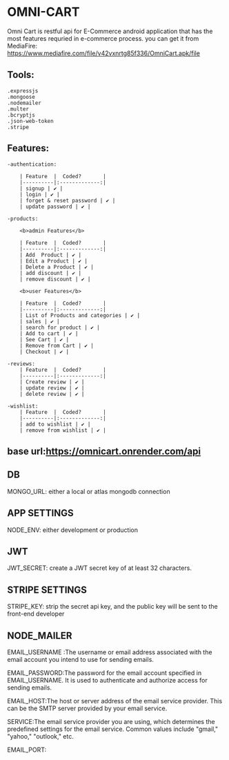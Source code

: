 # OMNI-CART

Omni Cart is restful api for E-Commerce android application that has the most features requried in e-commerce process.
you can get it from MediaFire:
https://www.mediafire.com/file/v42vxnrtg85f336/OmniCart.apk/file

## Tools:
    .expressjs
    .mongoose
    .nodemailer
    .multer
    .bcryptjs
    .json-web-token
    .stripe

## Features:
    -authentication:

        | Feature  |  Coded?       | 
        |----------|:-------------:|
        | signup | ✔️ |
        | login | ✔️ |
        | forget & reset password | ✔️ | 
        | update password | ✔️ |

    -products:

        <b>admin Features</b>

        | Feature  |  Coded?       | 
        |----------|:-------------:|
        | Add  Product | ✔️ | 
        | Edit a Product | ✔️ | 
        | Delete a Product | ✔️ |
        | add discount | ✔️ |
        | remove discount | ✔️ |

        <b>user Features</b>

        | Feature  |  Coded?       |
        |----------|:-------------:|
        | List of Products and categories | ✔️ |
        | sales | ✔️ |
        | search for product | ✔️ |
        | Add to cart | ✔️ |
        | See Cart | ✔️ | 
        | Remove from Cart | ✔️ |
        | Checkout | ✔️ | 
    
    -reviews:
        | Feature  |  Coded?       |
        |----------|:-------------:|
        | Create review | ✔️ | 
        | update review | ✔️ | 
        | delete review | ✔️ |

    -wishlist:
        | Feature  |  Coded?       |
        |----------|:-------------:|
        | add to wishlist | ✔️ | 
        | remove from wishlist | ✔️ |

## base url:https://omnicart.onrender.com/api

## DB
MONGO_URL: either a local or atlas mongodb connection

## APP SETTINGS
NODE_ENV: either development or production

## JWT
JWT_SECRET: create a JWT secret key of at least 32 characters.

## STRIPE SETTINGS
STRIPE_KEY: strip the secret api key, and the public key will be sent to the front-end developer

## NODE_MAILER
EMAIL_USERNAME :The username or email address associated with the email account you intend to use for sending emails.

EMAIL_PASSWORD:The password for the email account specified in EMAIL_USERNAME. It is used to authenticate and authorize access for sending emails.

EMAIL_HOST:The host or server address of the email service provider. This can be the SMTP server provided by your email service.

SERVICE:The email service provider you are using, which determines the predefined settings for the email service. Common values include "gmail," "yahoo," "outlook," etc.

EMAIL_PORT:

